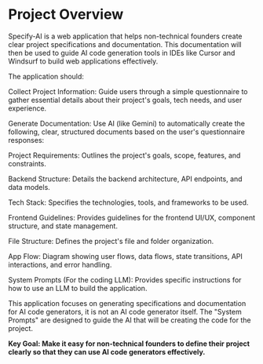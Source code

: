 # Project Overview

Specify-AI is a web application that helps non-technical founders create clear project specifications and documentation. This documentation will then be used to guide AI code generation tools in IDEs like Cursor and Windsurf to build web applications effectively.

The application should:

Collect Project Information: Guide users through a simple questionnaire to gather essential details about their project's goals, tech needs, and user experience.

Generate Documentation: Use AI (like Gemini) to automatically create the following, clear, structured documents based on the user's questionnaire responses:

Project Requirements: Outlines the project's goals, scope, features, and constraints.

Backend Structure: Details the backend architecture, API endpoints, and data models.

Tech Stack: Specifies the technologies, tools, and frameworks to be used.

Frontend Guidelines: Provides guidelines for the frontend UI/UX, component structure, and state management.

File Structure: Defines the project's file and folder organization.

App Flow: Diagram showing user flows, data flows, state transitions, API interactions, and error handling.

System Prompts (For the coding LLM): Provides specific instructions for how to use an LLM to build the application.

This application focuses on generating specifications and documentation for AI code generators, it is not an AI code generator itself. The "System Prompts" are designed to guide the AI that will be creating the code for the project.

**Key Goal: Make it easy for non-technical founders to define their project clearly so that they can use AI code generators effectively.**
